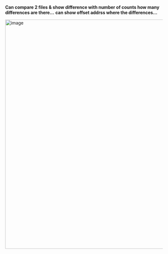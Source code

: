 <b>Can compare 2 files & show difference with number of counts how many differences are there...</b>
<b>can show offset addrss where the differences...</b>


<img width="1102" height="732" alt="image" src="https://github.com/user-attachments/assets/d66cf4eb-9f62-4eb7-a672-3e71b8706666" />


